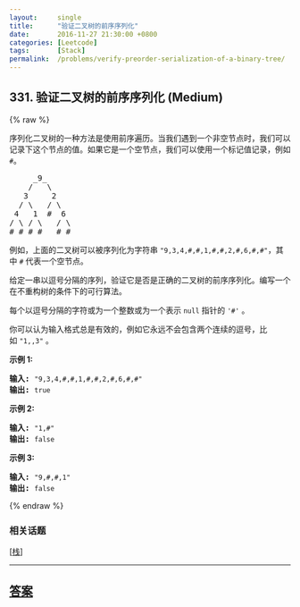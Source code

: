 ```yaml
---
layout:     single
title:      "验证二叉树的前序序列化"
date:       2016-11-27 21:30:00 +0800
categories: [Leetcode]
tags:       [Stack]
permalink:  /problems/verify-preorder-serialization-of-a-binary-tree/
---
```


## 331. 验证二叉树的前序序列化 (Medium)

{% raw %}

<p>序列化二叉树的一种方法是使用前序遍历。当我们遇到一个非空节点时，我们可以记录下这个节点的值。如果它是一个空节点，我们可以使用一个标记值记录，例如 <code>#</code>。</p>

<pre>     _9_
    /   \
   3     2
  / \   / \
 4   1  #  6
/ \ / \   / \
# # # #   # #
</pre>

<p>例如，上面的二叉树可以被序列化为字符串 <code>&quot;9,3,4,#,#,1,#,#,2,#,6,#,#&quot;</code>，其中 <code>#</code> 代表一个空节点。</p>

<p>给定一串以逗号分隔的序列，验证它是否是正确的二叉树的前序序列化。编写一个在不重构树的条件下的可行算法。</p>

<p>每个以逗号分隔的字符或为一个整数或为一个表示 <code>null</code> 指针的 <code>&#39;#&#39;</code> 。</p>

<p>你可以认为输入格式总是有效的，例如它永远不会包含两个连续的逗号，比如&nbsp;<code>&quot;1,,3&quot;</code> 。</p>

<p><strong>示例 1:</strong></p>

<pre><strong>输入: </strong><code>&quot;9,3,4,#,#,1,#,#,2,#,6,#,#&quot;</code>
<strong>输出: </strong><code>true</code></pre>

<p><strong>示例&nbsp;2:</strong></p>

<pre><strong>输入: </strong><code>&quot;1,#&quot;</code>
<strong>输出: </strong><code>false</code>
</pre>

<p><strong>示例 3:</strong></p>

<pre><strong>输入: </strong><code>&quot;9,#,#,1&quot;</code>
<strong>输出: </strong><code>false</code></pre>

{% endraw %}

### 相关话题
  [[栈](https://github.com/openset/leetcode/tree/master/tag/stack/README.md)]

---

## [答案](https://github.com/openset/leetcode/tree/master/problems/verify-preorder-serialization-of-a-binary-tree)
